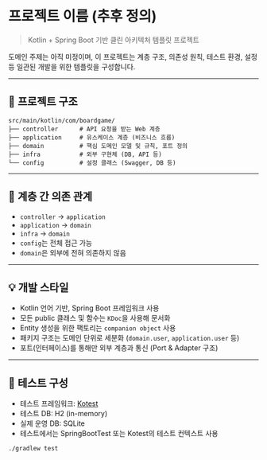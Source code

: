 # 프로젝트 이름 (추후 정의)

> Kotlin + Spring Boot 기반 클린 아키텍처 템플릿 프로젝트

도메인 주제는 아직 미정이며, 이 프로젝트는 계층 구조, 의존성 원칙, 테스트 환경, 설정 등
일관된 개발을 위한 템플릿을 구성합니다.

---

## 🧱 프로젝트 구조
```plantetxt
src/main/kotlin/com/boardgame/
├── controller      # API 요청을 받는 Web 계층
├── application     # 유스케이스 계층 (비즈니스 흐름)
├── domain          # 핵심 도메인 모델 및 규칙, 포트 정의
├── infra           # 외부 구현체 (DB, API 등)
└── config          # 설정 클래스 (Swagger, DB 등)
```

---

## 🔁 계층 간 의존 관계

- `controller` → `application`
- `application` → `domain`
- `infra` → `domain`
- `config`는 전체 접근 가능
- `domain`은 외부에 전혀 의존하지 않음

---

## 💡 개발 스타일

- Kotlin 언어 기반, Spring Boot 프레임워크 사용
- 모든 public 클래스 및 함수는 `KDoc`을 사용해 문서화
- Entity 생성을 위한 팩토리는 `companion object` 사용
- 패키지 구조는 도메인 단위로 세분화 (`domain.user`, `application.user` 등)
- 포트(인터페이스)를 통해만 외부 계층과 통신 (Port & Adapter 구조)

---

## 🧪 테스트 구성

- 테스트 프레임워크: [Kotest](https://kotest.io/)
- 테스트 DB: H2 (in-memory)
- 실제 운영 DB: SQLite
- 테스트에서는 SpringBootTest 또는 Kotest의 테스트 컨텍스트 사용

```bash
./gradlew test